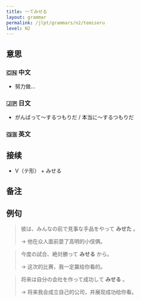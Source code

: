```yaml
---
title: 〜てみせる
layout: grammar
permalink: /jlpt/grammars/n2/temiseru
level: N2
---
```


## 意思

### 🇨🇳 中文

- 努力做...

### 🇯🇵 日文

- がんばって〜するつもりだ / 本当に〜するつもりだ

### 🇬🇧 英文


## 接续

- V（テ形） + みせる

## 备注


## 例句

> 彼は、みんなの前で見事な手品をやって **みせた** 。
>
> → 他在众人面前耍了高明的小伎俩。

> 今度の試合、絶対勝って **みせる** から。
>
> → 这次的比赛，我一定赢给你看的。

> 将来は自分の会社を作って成功して **みせる** 。
>
> → 将来我会成立自己的公司，并展现成功给你看。

